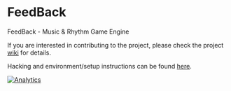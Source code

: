 FeedBack
========

FeedBack - Music &amp; Rhythm Game Engine

If you are interested in contributing to the project, please check the project [wiki](https://github.com/FeedBackDevs/feedback/wiki) for details.

Hacking and environment/setup instructions can be found [here](https://github.com/FeedBackDevs/feedback/wiki/Dev-Environment).

[![Analytics](https://ga-beacon.appspot.com/UA-46856606-1/feedback/readme)](https://github.com/igrigorik/ga-beacon)
